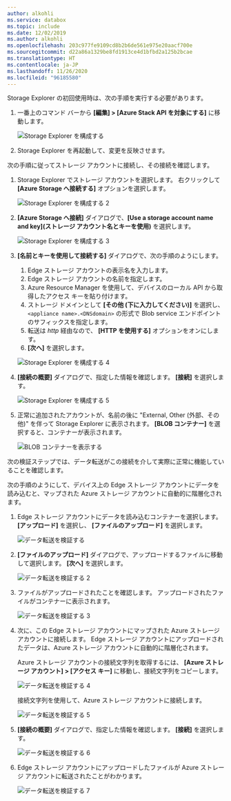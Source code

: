 ```yaml
---
author: alkohli
ms.service: databox
ms.topic: include
ms.date: 12/02/2019
ms.author: alkohli
ms.openlocfilehash: 203c977fe9109cd8b2b6de561e975e20aacf700e
ms.sourcegitcommit: d22a86a1329be8fd1913ce4d1bfbd2a125b2bcae
ms.translationtype: HT
ms.contentlocale: ja-JP
ms.lasthandoff: 11/26/2020
ms.locfileid: "96185580"
---
```

Storage Explorer の初回使用時は、次の手順を実行する必要があります。

1. 一番上のコマンド バーから **[編集] > [Azure Stack API を対象にする]** に移動します。

    ![Storage Explorer を構成する](media/azure-stack-edge-gateway-verify-connection-storage-explorer/connect-with-storage-explorer-1.png)

2. Storage Explorer を再起動して、変更を反映させます。


次の手順に従ってストレージ アカウントに接続し、その接続を確認します。

1. Storage Explorer でストレージ アカウントを選択します。 右クリックして **[Azure Storage へ接続する]** オプションを選択します。 

    ![Storage Explorer を構成する 2](media/azure-stack-edge-gateway-verify-connection-storage-explorer/connect-with-storage-explorer-2.png)

2. **[Azure Storage へ接続]** ダイアログで、**[Use a storage account name and key]\(ストレージ アカウント名とキーを使用\)** を選択します。

    ![Storage Explorer を構成する 3](media/azure-stack-edge-gateway-verify-connection-storage-explorer/connect-with-storage-explorer-3.png)

2. **[名前とキーを使用して接続する]** ダイアログで、次の手順のようにします。

    1. Edge ストレージ アカウントの表示名を入力します。 
    2. Edge ストレージ アカウントの名前を指定します。
    3. Azure Resource Manager を使用して、デバイスのローカル API から取得したアクセス キーを貼り付けます。
    4. ストレージ ドメインとして **[その他 (下に入力してください)]** を選択し、`<appliance name>.<DNSdomain>` の形式で Blob service エンドポイントのサフィックスを指定します。 
    5. 転送は *http* 経由なので、 **[HTTP を使用する]** オプションをオンにします。 
    6. **[次へ]** を選択します。

    ![Storage Explorer を構成する 4](media/azure-stack-edge-gateway-verify-connection-storage-explorer/connect-with-storage-explorer-4.png)    

3. **[接続の概要]** ダイアログで、指定した情報を確認します。 **[接続]** を選択します。

    ![Storage Explorer を構成する 5](media/azure-stack-edge-gateway-verify-connection-storage-explorer/connect-with-storage-explorer-5.png)

4. 正常に追加されたアカウントが、名前の後に "External, Other (外部、その他)" を伴って Storage Explorer に表示されます。 **[BLOB コンテナー]** を選択すると、コンテナーが表示されます。

    ![BLOB コンテナーを表示する](media/azure-stack-edge-gateway-verify-connection-storage-explorer/connect-with-storage-explorer-6.png)

次の検証ステップでは、データ転送がこの接続を介して実際に正常に機能していることを確認します。

次の手順のようにして、デバイス上の Edge ストレージ アカウントにデータを読み込むと、マップされた Azure ストレージ アカウントに自動的に階層化されます。

1. Edge ストレージ アカウントにデータを読み込むコンテナーを選択します。 **[アップロード]** を選択し、 **[ファイルのアップロード]** を選択します。

    ![データ転送を検証する](media/azure-stack-edge-gateway-verify-connection-storage-explorer/verify-data-transfer-1.png)

2. **[ファイルのアップロード]** ダイアログで、アップロードするファイルに移動して選択します。 **[次へ]** を選択します。

    ![データ転送を検証する 2](media/azure-stack-edge-gateway-verify-connection-storage-explorer/verify-data-transfer-2.png)

3. ファイルがアップロードされたことを確認します。 アップロードされたファイルがコンテナーに表示されます。

    ![データ転送を検証する 3](media/azure-stack-edge-gateway-verify-connection-storage-explorer/verify-data-transfer-3.png)

4. 次に、この Edge ストレージ アカウントにマップされた Azure ストレージ アカウントに接続します。 Edge ストレージ アカウントにアップロードされたデータは、Azure ストレージ アカウントに自動的に階層化されます。 
    
    Azure ストレージ アカウントの接続文字列を取得するには、 **[Azure ストレージ アカウント] > [アクセス キー]** に移動し、接続文字列をコピーします。

    ![データ転送を検証する 4](media/azure-stack-edge-gateway-verify-connection-storage-explorer/verify-data-transfer-5.png)

    接続文字列を使用して、Azure ストレージ アカウントに接続します。  

    ![データ転送を検証する 5](media/azure-stack-edge-gateway-verify-connection-storage-explorer/verify-data-transfer-4.png)


5. **[接続の概要]** ダイアログで、指定した情報を確認します。 **[接続]** を選択します。

    ![データ転送を検証する 6](media/azure-stack-edge-gateway-verify-connection-storage-explorer/verify-data-transfer-6.png)

6. Edge ストレージ アカウントにアップロードしたファイルが Azure ストレージ アカウントに転送されたことがわかります。

    ![データ転送を検証する 7](media/azure-stack-edge-gateway-verify-connection-storage-explorer/verify-data-transfer-7.png)
